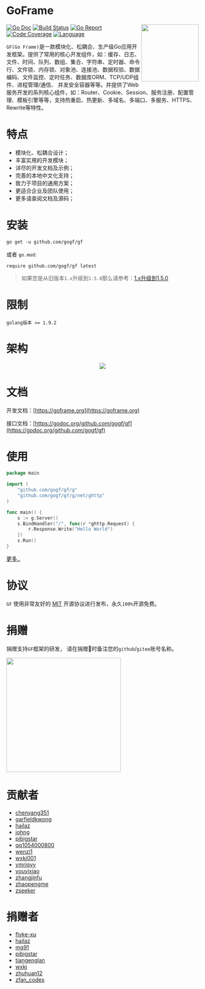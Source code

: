 # GoFrame
<img align="right" height="150px" src="https://goframe.org/cover.png">

[![Go Doc](https://godoc.org/github.com/gogf/gf?status.svg)](https://godoc.org/github.com/gogf/gf) 
[![Build Status](https://travis-ci.org/gogf/gf.svg?branch=master)](https://travis-ci.org/gogf/gf) 
[![Go Report](https://goreportcard.com/badge/github.com/gogf/gf)](https://goreportcard.com/report/github.com/gogf/gf) 
[![Code Coverage](https://codecov.io/gh/gogf/gf/branch/master/graph/badge.svg)](https://codecov.io/gh/gogf/gf/branch/master)
[![Language](https://img.shields.io/badge/production-ready-blue.svg)](https://github.com/gogf/gf)

`GF(Go Frame)`是一款模块化、松耦合、生产级Go应用开发框架。提供了常用的核心开发组件，如：缓存、日志、文件、时间、队列、数组、集合、字符串、定时器、命令行、文件锁、内存锁、对象池、连接池、数据校验、数据编码、文件监控、定时任务、数据库ORM、TCP/UDP组件、进程管理/通信、
并发安全容器等等。并提供了Web服务开发的系列核心组件，如：Router、Cookie、Session、服务注册、配置管理、模板引擎等等，支持热重启、热更新、多域名、多端口、多服务、HTTPS、Rewrite等特性。


# 特点
* 模块化、松耦合设计；
* 丰富实用的开发模块；
* 详尽的开发文档及示例；
* 完善的本地中文化支持；
* 致力于项目的通用方案；
* 更适合企业及团队使用；
* 更多请查阅文档及源码；

# 安装
```html
go get -u github.com/gogf/gf
```
或者
`go.mod`:
```
require github.com/gogf/gf latest
```
> 如果您是从旧版本`1.x`升级到`1.5.0`那么请参考：[1.x升级到1.5.0](https://goframe.org/upgradeto150)

# 限制
```shell
golang版本 >= 1.9.2
```

# 架构
<div align=center>
<img src="https://goframe.org/images/arch.png"/>
</div>



# 文档

开发文档：[https://goframe.org](https://goframe.org)

接口文档：[https://godoc.org/github.com/gogf/gf](https://godoc.org/github.com/gogf/gf)

# 使用
```go
package main

import (
    "github.com/gogf/gf/g"
    "github.com/gogf/gf/g/net/ghttp"
)

func main() {
    s := g.Server()
    s.BindHandler("/", func(r *ghttp.Request) {
        r.Response.Write("Hello World")
    })
    s.Run()
}
```

[更多..](https://goframe.org/start/index)


# 协议

`GF` 使用非常友好的 [MIT](LICENSE) 开源协议进行发布，永久`100%`开源免费。

# 捐赠

捐赠支持`GF`框架的研发，
请在捐赠时备注您的`github`/`gitee`账号名称。

<a href="https://goframe.org/images/donate.png" target="_blank">
<img src="https://goframe.org/images/donate.png" width="300"/>
</a>

# 贡献者

- [chenyang351](https://github.com/chenyang351)
- [garfieldkwong](https://gitee.com/garfieldkwong)
- [hailaz](https://gitee.com/hailaz)
- [johng](https://gitee.com/johng)
- [pibigstar](https://github.com/pibigstar)
- [qq1054000800](https://gitee.com/qq1054000800)
- [wenzi1](https://gitee.com/wenzi1)
- [wxkj001](https://github.com/wxkj001)
- [ymrjqyy](https://gitee.com/ymrjqyy)
- [youyixiao](https://github.com/youyixiao)
- [zhangjinfu](https://gitee.com/zhangjinfu)
- [zhaopengme](https://github.com/zhaopengme)
- [zseeker](https://gitee.com/zseeker)

# 捐赠者

- [flyke-xu](https://gitee.com/flyke-xu)
- [hailaz](https://gitee.com/hailaz)
- [mg91](https://gitee.com/mg91)
- [pibigstar](https://github.com/pibigstar)
- [tiangenglan](https://gitee.com/tiangenglan)
- [wxkj](https://gitee.com/wxkj)
- [zhuhuan12](https://gitee.com/zhuhuan12)
- [zfan_codes](https://gitee.com/zfan_codes)

